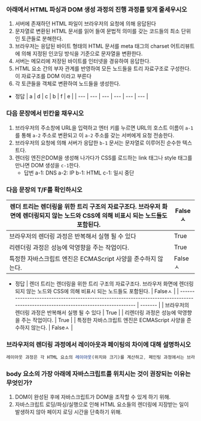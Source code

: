 ### 아래에서 HTML 파싱과 DOM 생성 과정의 진행 과정를 맞게 줄세우시오

1. 서버에 존재하던 HTML 파일이 브라우저의 요청에 의해 응답된다
2. 문자열로 변환된 HTML 문서를 읽어 들여 문법적 의미를 갖는 코드들의 최소 단위인 토큰들로 분해한다.
3. 브라우저는 응답된 바이트 형태의 HTML 문서를 meta 태그의 charset 어트리뷰트에 의해 지정된 인코딩 방식을 기준으로 문자열을 변환한다.
4. 서버는 메모리에 저장된 바이트를 인터넷을 경유하여 응답한다.
5. HTML 요소 간의 부자 관계를 반영하여 모든 노드들을 트리 자료구조로 구성한다. 이 자료구조를 DOM 이라고 부른다
6. 각 토큰들을 객체로 변환하여 노드들을 생성한다.

- 정답
  | a   | d   | c   | b   | f   | e   |
  | --- | --- | --- | --- | --- | --- |

### 다음 문장에서 빈칸을 채우시오

1. 브라우저의 주소창에 URL을 입력하고 엔터 키를 누르면 URL의 호스트 이름이 `a-1`를 통해 `a-2` 주소로 변환되고 이 `a-2` 주소를 갖는 서버에게 요청 전송한다.
2. 브라우저의 요청에 의해 서버가 응답한 `b-1` 문서는 문자열로 이루어진 순수한 텍스트다.
3. 렌더링 엔진은DOM을 생성해 나가다가 CSS를 로드하는 link 태그나 style 태그를 만나면 DOM 생성을 `c-1`한다.
   - 답번
     a-1: DNS
     a-2: IP
     b-1: HTML
     c-1: 일시 중단

### 다음 문장의 T/F를 확인하시오

| 렌더 트리는 렌더링을 위한 트리 구조의 자료구조다. 브라우저 화면에 렌더링되지 않는 노드와 CSS에 의해 비표시 되는 노드들도 포함된다. | Falseㅅ |
| ---------------------------------------------------------------------------------------------------------------------------------- | ------- |
| 브라우저의 렌더링 과정은 반복해서 실행 될 수 있다                                                                                  | True    |
| 리렌더링 과정은 성능에 악영향을 주는 작업이다.                                                                                     | True    |
| 특정한 자바스크립트 엔진은 ECMAScript 사양을 준수하지 않는다.                                                                      | Falseㅅ |

- 정답
  | 렌더 트리는 렌더링을 위한 트리 구조의 자료구조다. 브라우저 화면에 렌더링되지 않는 노드와 CSS에 의해 비표시 되는 노드들도 포함된다. | Falseㅅ |
  | ---------------------------------------------------------------------------------------------------------------------------------- | ------- |
  | 브라우저의 렌더링 과정은 반복해서 실행 될 수 있다                                                                                  | True    |
  | 리렌더링 과정은 성능에 악영향을 주는 작업이다.                                                                                     | True    |
  | 특정한 자바스크립트 엔진은 ECMAScript 사양을 준수하지 않는다.                                                                      | Falseㅅ |

### 브라우저의 렌더링 과정에서 레이아웃과 페이팅의 차이에 대해 설명하시오

```jsx
레이아웃 과정은 각 HTML 요소의 레이아웃(위치와 크기)를 계산하고, 페인팅 과정에서는 브라우저 화면에 픽셀을 입력한다,
```

### body 요소의 가장 아래에 자바스크립트를 위치시는 것이 권장되는 이유는 무엇인가?

1. DOM이 완성된 후에 자바스크립트가 DOM을 조작할 수 있게 하기 위해.
2. 자바스크립트 로딩/파싱/실행으로 인해 HTML 요소들의 렌더링에 지장받는 일이 발생하지 않아 페이지 로딩 시간을 단축하기 위해.
